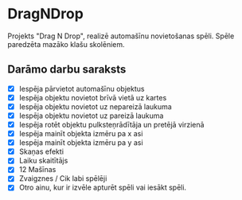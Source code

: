 # DragNDrop
Projekts "Drag N Drop", realizē automašīnu novietošanas spēli. Spēle paredzēta mazāko klašu skolēniem.

## Darāmo darbu saraksts
- [x] Iespēja pārvietot automašīnu objektus
- [x] Iespēja objektu novietot brīvā vietā uz kartes
- [x] Iespēja objektu novietot uz nepareizā laukuma
- [x] Iespēja objektu novietot uz pareizā laukuma
- [x] Iespēja rotēt objektu pulksteņrādītāja un pretējā virzienā
- [x] Iespēja mainīt objekta izmēru pa x asi
- [x] Iespēja mainīt objekta izmēru pa y asi
- [x] Skaņas efekti
- [x] Laiku skaitītājs
- [x] 12 Mašīnas
- [x] Zvaigznes / Cik labi spēlēji
- [x] Otro ainu, kur ir izvēle apturēt spēli vai iesākt spēli.
